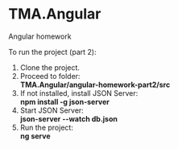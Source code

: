 # TMA.Angular
Angular homework

To run the project (part 2):
1. Clone the project.
2. Proceed to folder:<br>
   <b>TMA.Angular/angular-homework-part2/src</b>
3. If not installed, install JSON Server:<br>
   <b>npm install -g json-server</b> 
4. Start JSON Server:<br>
   <b>json-server --watch db.json</b>
5. Run the project:<br>
   <b>ng serve</b>
